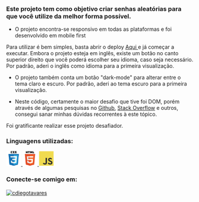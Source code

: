 ### Este projeto tem como objetivo criar senhas aleatórias para que você utilize da melhor forma possível.

- O projeto encontra-se responsivo em todas as plataformas e foi desenvolvido em mobile first

Para utilizar é bem simples, basta abrir o deploy <a href="https://diego-tavares.github.io/password-generator/">Aqui </a> e já começar a executar.
Embora o projeto esteja em inglês, existe um botão no canto superior direito que você poderá escolher seu idioma, caso seja necessário.
Por padrão, aderi o inglês como idioma para a primeira visualização.

- O projeto também conta um botão "dark-mode" para alterar entre o tema claro e escuro.
Por padrão, aderi ao tema escuro para a primeira visualização.

- Neste código, certamente o maior desafio que tive foi DOM, porém através de algumas pesquisas no <a href="github.com">Github</a>, <a href="stackoverflow.com">Stack Overflow</a> e outros, consegui sanar minhas dúvidas recorrentes à este tópico.

Foi gratificante realizar esse projeto desafiador.

<h3 align="left">Linguagens utilizadas:</h3>
<a href="https://www.w3schools.com/css/" target="_blank" rel="noreferrer"> <img src="https://raw.githubusercontent.com/devicons/devicon/master/icons/css3/css3-original-wordmark.svg" alt="css3" width="40" height="40"/> </a> <a href="https://www.w3.org/html/" target="_blank" rel="noreferrer"> <img src="https://raw.githubusercontent.com/devicons/devicon/master/icons/html5/html5-original-wordmark.svg" alt="html5" width="40" height="40"/> </a> <a href="https://developer.mozilla.org/en-US/docs/Web/JavaScript" target="_blank" rel="noreferrer"> <img src="https://raw.githubusercontent.com/devicons/devicon/master/icons/javascript/javascript-original.svg" alt="javascript" width="40" height="40"/> </a> </p>

<h3 align="left">Conecte-se comigo em:</h3>
<p align="left">
<a href="https://linkedin.com/in/cdiegotavares" target="blank"><img align="center" src="https://raw.githubusercontent.com/rahuldkjain/github-profile-readme-generator/master/src/images/icons/Social/linked-in-alt.svg" alt="cdiegotavares" height="30" width="40" /></a>
</p>
